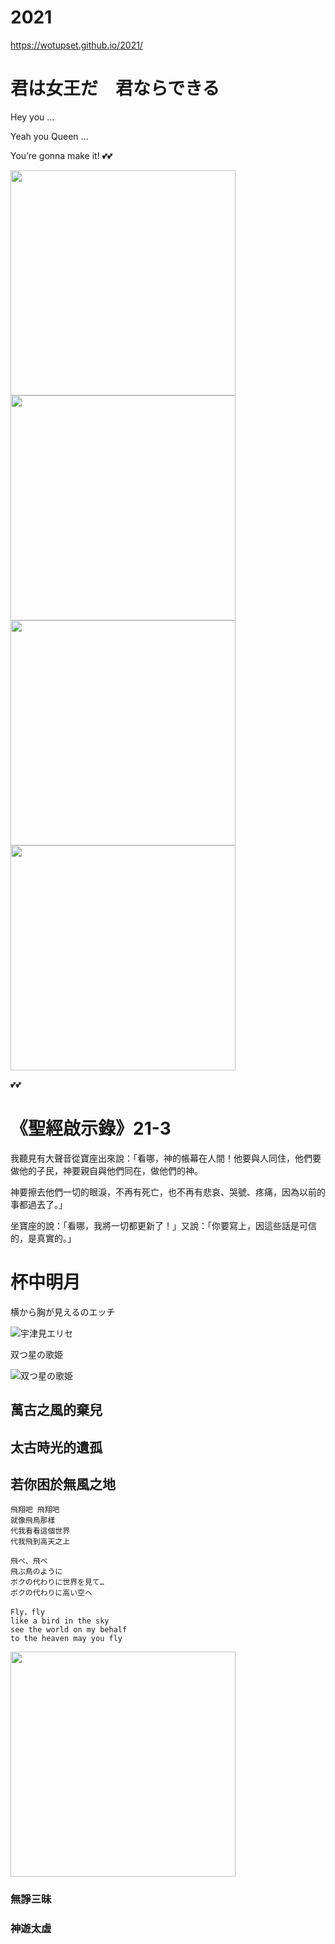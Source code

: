 # 2021
https://wotupset.github.io/2021/

# 君は女王だ　君ならできる

Hey you …

Yeah you Queen …

You’re gonna make it! :two_hearts::two_hearts:


<img src="https://pbs.twimg.com/media/ErkSSFgW4AMKude?format=jpg&name=large" width="360" height="auto">
<img src="https://cdn.discordapp.com/attachments/190395038386225152/838827343539470376/1619878626095.jpg" width="360" height="auto">
<img src="https://files.gitter.im/588068efd73408ce4f448ac2/R3OJ/210117-133840_Er28oIGVEAIyHJ9.jpg" width="360" height="auto">
<img src="https://cdn.discordapp.com/attachments/453967520299483156/846355937145126932/210524_Er29B-DU0AAQLRR.jpg" width="360" height="auto">

💕💕

# 《聖經啟示錄》21-3
我聽見有大聲音從寶座出來說：「看哪，神的帳幕在人間！他要與人同住，他們要做他的子民，神要親自與他們同在，做他們的神。

神要擦去他們一切的眼淚，不再有死亡，也不再有悲哀、哭號、疼痛，因為以前的事都過去了。」

坐寶座的說：「看哪，我將一切都更新了！」又說：「你要寫上，因這些話是可信的，是真實的。」

# 杯中明月
横から胸が見えるのエッチ

![宇津見エリセ](./Utsumi_Erice.png)

双つ星の歌姫

![双つ星の歌姫](https://cdn.discordapp.com/attachments/453408537217990656/796553416998256690/b5bcc46ee9812f21.png)



## 萬古之風的棄兒
## 太古時光的遺孤
## 若你困於無風之地
```cn
飛翔吧 飛翔吧
就像飛鳥那樣
代我看看這個世界
代我飛到高天之上
```

```jp
飛べ、飛べ
飛ぶ鳥のように
ボクの代わりに世界を見て…
ボクの代わりに高い空へ
```

```en
Fly，fly
like a bird in the sky
see the world on my behalf
to the heaven may you fly
```
<img src="https://files.gitter.im/588068efd73408ce4f448ac2/y4yj/Hu210106-15-0005.jpg" width="360" height="auto">

### 無諍三昧
### 神遊太虛
